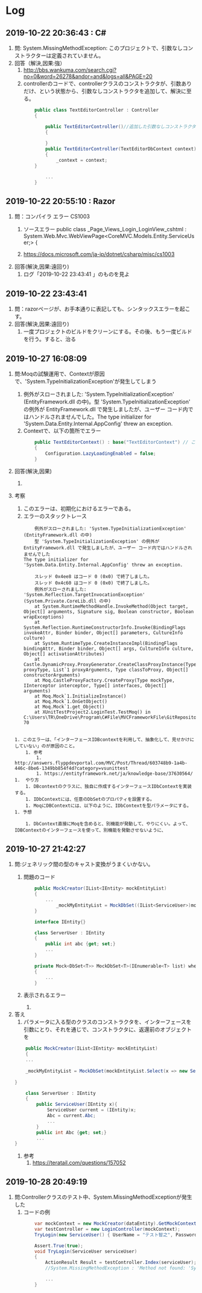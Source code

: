 # Log

## 2019-10-22 20:36:43 : C#

1. 問: System.MissingMethodException: このプロジェクトで、引数なしコンストラクターは定義されていません。
1. 回答（解決,因果:強）
    1. http://bbs.wankuma.com/search.cgi?no=0&word=26278&andor=and&logs=all&PAGE=20
    1. controllerのコードで、controllerクラスのコンストラクタが、引数ありだけ、という状態から、引数なしコンストラクタを追加して、解決に至る。
        ```C#
            public class TextEditorController : Controller
            {
    
                public TextEditorController()//追加した引数なしコンストラクタ
                {
            
                }
                public TextEditorController(TextEditorDbContext context)
                {
                    _context = context;
            }

                ...
            }
        ```

## 2019-10-22 20:55:10 : Razor
1. 問：コンパイラ エラー CS1003
    1. ソースエラー
            public class _Page_Views_Login_LoginView_cshtml : System.Web.Mvc.WebViewPage<CoreMVC.Models.Entity.ServiceUser;> {

    1. https://docs.microsoft.com/ja-jp/dotnet/csharp/misc/cs1003
1. 回答(解決,因果:遠回り)
    1. ログ「2019-10-22 23:43:41 」のものを見よ

## 2019-10-22 23:43:41 
1. 問：razorページが、お手本通りに表記しても、シンタックスエラーを起こす。
1. 回答(解決,因果:遠回り)   
    1. 一度プロジェクトのビルドをクリーンにする。その後、もう一度ビルドを行う。すると、治る     

## 2019-10-27 16:08:09
1. 問:Moqの試験運用で、Contextが原因で、'System.TypeInitializationException'が発生してしまう
    1. 例外がスローされました: 'System.TypeInitializationException' (EntityFramework.dll の中)。型 'System.TypeInitializationException' の例外が EntityFramework.dll で発生しましたが、ユーザー コード内ではハンドルされませんでした。The type initializer for 'System.Data.Entity.Internal.AppConfig' threw an exception.
    1. Contextで、以下の箇所でエラー 
        ```C#
            public TextEditorContext() : base("TextEditorContext") // ここで、System.TypeInitializationExceptionが発生
            {
                Configuration.LazyLoadingEnabled = false;
            }
        ```
1. 回答(解決,因果)
    
    1. 
1. 考察
    1. このエラーは、初期化におけるエラーである。 
    1. エラーのスタックトレース
        ```                    
            例外がスローされました: 'System.TypeInitializationException' (EntityFramework.dll の中)
            型 'System.TypeInitializationException' の例外が EntityFramework.dll で発生しましたが、ユーザー コード内ではハンドルされませんでした
        The type initializer for 'System.Data.Entity.Internal.AppConfig' threw an exception.

            スレッド 0x4ee8 はコード 0 (0x0) で終了しました。
            スレッド 0x4c60 はコード 0 (0x0) で終了しました。
            例外がスローされました: 'System.Reflection.TargetInvocationException' (System.Private.CoreLib.dll の中)
            at System.RuntimeMethodHandle.InvokeMethod(Object target, Object[] arguments, Signature sig, Boolean constructor, Boolean wrapExceptions)
            at System.Reflection.RuntimeConstructorInfo.Invoke(BindingFlags invokeAttr, Binder binder, Object[] parameters, CultureInfo culture)
            at System.RuntimeType.CreateInstanceImpl(BindingFlags bindingAttr, Binder binder, Object[] args, CultureInfo culture, Object[] activationAttributes)
            at Castle.DynamicProxy.ProxyGenerator.CreateClassProxyInstance(Type proxyType, List`1 proxyArguments, Type classToProxy, Object[] constructorArguments)
            at Moq.CastleProxyFactory.CreateProxy(Type mockType, IInterceptor interceptor, Type[] interfaces, Object[] arguments)
            at Moq.Mock`1.InitializeInstance()
            at Moq.Mock`1.OnGetObject()
            at Moq.Mock`1.get_Object()
            at XUnitTestProject2.LoginTest.TestMoq() in C:\Users\TR\OneDrive\Program\C#File\MVCFrameworkFile\GitRepository\MVCFramework\XUnitTestProject2\LoginTest.cs:line 70
    ```

    1. このエラーは、「インターフェースIDBcontextを利用して、抽象化して、見せかけにしていない」のが原因のこと。
        1. 参考
            1. http://answers.flyppdevportal.com/MVC/Post/Thread/603748b9-1a4b-446c-8be6-1349bb854f4d?category=vsunittest
            1. https://entityframework.net/ja/knowledge-base/37630564/
    1.  やり方
        1. DBcontextのクラスに、独自に作成するインターフェースIDbContextを実装する。
        1. IDbContextには、任意のDbSetのプロパティを設置する。
        1. MoqにDBContextには、以下のように、IDbContextを型パラメータにする。
    1. 予想
        
        1. DbContext直接にMoqを含めると、別機能が発動して、やりにくい。よって、IDBContextのインターフェースを使って、別機能を発動させないように、

## 2019-10-27 21:42:27
1. 問:ジェネリック間の型のキャスト変換がうまくいかない。
    1. 問題のコード
        ```C#
            public MockCreator(IList<IEntity> mockEntityList)
            {
                ...           
                    _mockMyEntityList = MockDbSet((IList<ServiceUser>)mockEntityList);
            }

            interface IEntity{}

            class ServerUser : IEntity
            {
                public int abc {get; set;}
                ...
            }

            private Mock<DbSet<T>> MockDbSet<T>(IEnumerable<T> list) where T : class, new()
            {
                ...
            }
    
        ```
    1. 表示されるエラー
        
        1. 
1. 答え
    1. パラメータに入る型のクラスのコンストラクタを、インターフェースを引数にとり、それを通じで、コンストラクタに、返還前のオブジェクトを
    ```C#
        public MockCreator(IList<IEntity> mockEntityList)
        {
        ...           
                    
        _mockMyEntityList = MockDbSet(mockEntityList.Select(x => new ServiceUser(x)).ToList());
            
    }

        class ServerUser : IEntity
        {
            public ServiceUser(IEntity x){
                ServiceUser current = (IEntity)x;
                Abc = current.Abc;
                ...
            }
            public int Abc {get; set;}
            ...
    }

    ```
    1. 参考
        1. https://teratail.com/questions/157052

## 2019-10-28 20:49:19
1. 問:Controllerクラスのテスト中、System.MissingMethodExceptionが発生した
    1. コードの例
        ```C#
            var mockContext = new MockCreator(dataEntity).GetMockContext().Object;
            var testController = new LoginController(mockContext);
            TryLogin(new ServiceUser() { UserName = "テスト智之", Password = "1234" });

            Assert.True(true);
            void TryLogin(ServiceUser serviceUser)
            {
                ActionResult Result = testController.Index(serviceUser);
                //System.MissingMethodException : 'Method not found: 'System.Web.HttpSessionStateBase System.Web.Mvc.Controller.get_Session()'.'

                ...
            }
        ```